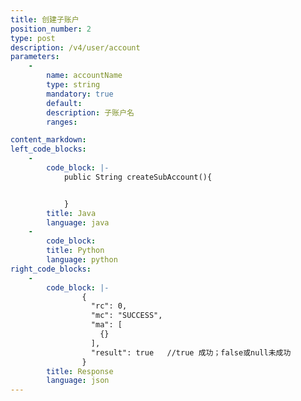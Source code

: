 ```yaml
---
title: 创建子账户
position_number: 2
type: post
description: /v4/user/account
parameters:
    -
        name: accountName
        type: string
        mandatory: true
        default:
        description: 子账户名
        ranges:

content_markdown:
left_code_blocks:
    -
        code_block: |-
            public String createSubAccount(){


            }
        title: Java
        language: java
    -
        code_block:
        title: Python
        language: python
right_code_blocks:
    -
        code_block: |-
                {
                  "rc": 0,
                  "mc": "SUCCESS",
                  "ma": [
                    {}
                  ],
                  "result": true   //true 成功；false或null未成功
                }
        title: Response
        language: json
---
```

